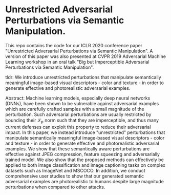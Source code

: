 #  Unrestricted Adversarial Perturbations via Semantic Manipulation.
This repo contains the code for our ICLR 2020 conference paper "Unrestricted Adversarial Perturbations via Semantic Manipulation". A version of this paper was also presented at CVPR 2019 Adversarial Machine Learning workshop in an oral talk "Big but Imperceptible Adversarial Perturbations via Semantic Manipulation".

tldr: We introduce unrestricted perturbations that manipulate semantically meaningful image-based visual descriptors - color and texture - in order to generate effective and photorealistic adversarial examples.

Abstract: Machine learning models, especially deep neural networks (DNNs), have been shown to be vulnerable against adversarial examples which are carefully crafted samples with a small magnitude of the perturbation. Such adversarial perturbations are usually restricted by bounding their $\mathcal{L}_p$ norm such that they are imperceptible, and thus many current defenses can exploit this property to reduce their adversarial impact. In this paper, we instead introduce "unrestricted" perturbations that manipulate semantically meaningful image-based visual descriptors - color and texture - in order to generate effective and photorealistic adversarial examples. We show that these semantically aware perturbations are effective against JPEG compression, feature squeezing and adversarially trained model. We also show that the proposed methods can effectively be applied to both image classification and image captioning tasks on complex datasets such as ImageNet and MSCOCO. In addition, we conduct comprehensive user studies to show that our generated semantic adversarial examples are photorealistic to humans despite large magnitude perturbations when compared to other attacks.